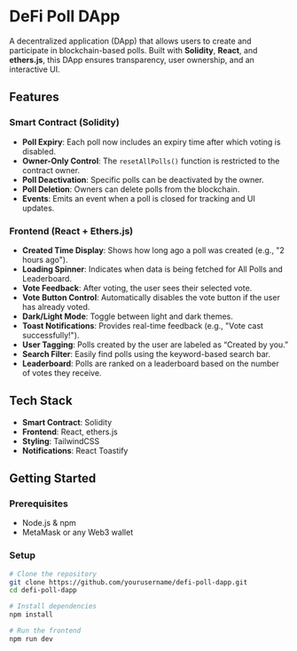 # DeFi Poll DApp

A decentralized application (DApp) that allows users to create and participate in blockchain-based polls. Built with **Solidity**, **React**, and **ethers.js**, this DApp ensures transparency, user ownership, and an interactive UI.

## Features

### Smart Contract (Solidity)
- **Poll Expiry**: Each poll now includes an expiry time after which voting is disabled.
- **Owner-Only Control**: The `resetAllPolls()` function is restricted to the contract owner.
- **Poll Deactivation**: Specific polls can be deactivated by the owner.
- **Poll Deletion**: Owners can delete polls from the blockchain.
- **Events**: Emits an event when a poll is closed for tracking and UI updates.

### Frontend (React + Ethers.js)
- **Created Time Display**: Shows how long ago a poll was created (e.g., "2 hours ago").
- **Loading Spinner**: Indicates when data is being fetched for All Polls and Leaderboard.
- **Vote Feedback**: After voting, the user sees their selected vote.
- **Vote Button Control**: Automatically disables the vote button if the user has already voted.
- **Dark/Light Mode**: Toggle between light and dark themes.
- **Toast Notifications**: Provides real-time feedback (e.g., "Vote cast successfully!").
- **User Tagging**: Polls created by the user are labeled as “Created by you.”
- **Search Filter**: Easily find polls using the keyword-based search bar.
- **Leaderboard**: Polls are ranked on a leaderboard based on the number of votes they receive.

## Tech Stack
- **Smart Contract**: Solidity
- **Frontend**: React, ethers.js
- **Styling**: TailwindCSS
- **Notifications**: React Toastify

## Getting Started

### Prerequisites
- Node.js & npm
- MetaMask or any Web3 wallet

### Setup

```bash
# Clone the repository
git clone https://github.com/yourusername/defi-poll-dapp.git
cd defi-poll-dapp

# Install dependencies
npm install

# Run the frontend
npm run dev
```
